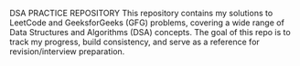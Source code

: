 DSA PRACTICE REPOSITORY
This repository contains my solutions to LeetCode and GeeksforGeeks (GFG) problems, covering a wide range of Data Structures and Algorithms (DSA) concepts. The goal of this repo is to track my progress, build consistency, and serve as a reference for revision/interview preparation.
